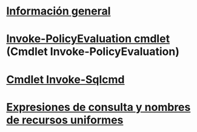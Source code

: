 # [Información general](database-engine-powershell-reference.md)  
# [Invoke-PolicyEvaluation cmdlet](invoke-policyevaluation-cmdlet.md) (Cmdlet Invoke-PolicyEvaluation)  
# [Cmdlet Invoke-Sqlcmd](invoke-sqlcmd-cmdlet.md)  
# [Expresiones de consulta y nombres de recursos uniformes](query-expressions-and-uniform-resource-names.md)  
